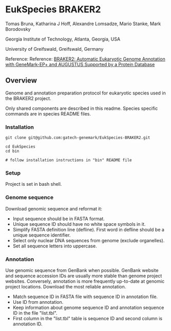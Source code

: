 # EukSpecies BRAKER2

Tomas Bruna, Katharina J Hoff, Alexandre Lomsadze, Mario Stanke, Mark Borodovsky

Georgia Institute of Technology, Atlanta, Georgia, USA

University of Greifswald, Greifswald, Germany

Reference: Reference: [BRAKER2: Automatic Eukaryotic Genome Annotation with GeneMark-EP+ and AUGUSTUS Supported by a Protein Database](https://www.biorxiv.org/content/10.1101/2020.08.10.245134v1)

## Overview

Genome and annotation preparation protocol for eukaryotic species used in the BRAKER2 project.

Only shared components are described in this readme.
Species specific commands are in species README files.

### Installation
```
git clone git@github.com:gatech-genemark/EukSpecies-BRAKER2.git

cd EukSpecies
cd bin

# follow installation instructions in "bin" README file
```
### Setup
Project is set in bash shell.

### Genome sequence
Download genomic sequence and reformat it:
 * Input sequence should be in FASTA format.
 * Unique sequence ID should have no white space symbols in it.
 * Simplify FASTA definition line (defline). First word in defline should be a unique sequence identifier.
 * Select only nuclear DNA sequences from genome (exclude organelles).
 * Set all sequence letters into uppercase.

### Annotation
Use genomic sequence from GenBank when possible. GenBank website and sequence accession IDs are usually more stable than genome project websites. Conversely, annotation is more frequently up-to-date at genomic project locations. Download the most reliable annotation.
* Match sequence ID in FASTA file with sequence ID in annotation file.
* Use ID from annotation.
* Keep information about genome sequence ID and annotation sequence ID in the file "list.tbl".
* First column in the "list.tbl" table is sequence ID and second column is annotation ID.
